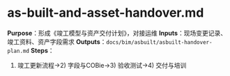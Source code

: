 # as-built-and-asset-handover.md

**Purpose**：形成《竣工模型与资产交付计划》，对接运维
**Inputs**：现场变更记录、竣工资料、资产字段需求
**Outputs**：`docs/bim/asbuilt/asbuilt-handover-plan.md`
**Steps**：

1. 竣工更新流程→2) 字段与COBie→3) 验收测试→4) 交付与培训
